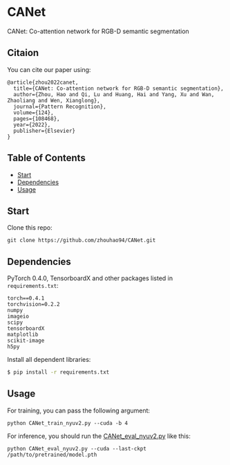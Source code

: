 # CANet
CANet: Co-attention network for RGB-D semantic segmentation

## Citaion
You can cite our paper using: 
```
@article{zhou2022canet,
  title={CANet: Co-attention network for RGB-D semantic segmentation},
  author={Zhou, Hao and Qi, Lu and Huang, Hai and Yang, Xu and Wan, Zhaoliang and Wen, Xianglong},
  journal={Pattern Recognition},
  volume={124},
  pages={108468},
  year={2022},
  publisher={Elsevier}
}
```

## Table of Contents

- [Start](#Start)
- [Dependencies](#dependencies)
- [Usage](#usage)

## Start
Clone this repo:
```
git clone https://github.com/zhouhao94/CANet.git
```

## Dependencies
PyTorch 0.4.0, TensorboardX and other packages listed in `requirements.txt`:
```
torch==0.4.1
torchvision=0.2.2
numpy
imageio
scipy
tensorboardX
matplotlib
scikit-image
h5py
```

Install all dependent libraries:
```sh
$ pip install -r requirements.txt
```

## Usage

For training, you can pass the following argument:

```
python CANet_train_nyuv2.py --cuda -b 4
```

For inference, you should run the [CANet_eval_nyuv2.py](CANet_eval_nyuv2.py) like this:

```
python CANet_eval_nyuv2.py --cuda --last-ckpt /path/to/pretrained/model.pth
```
